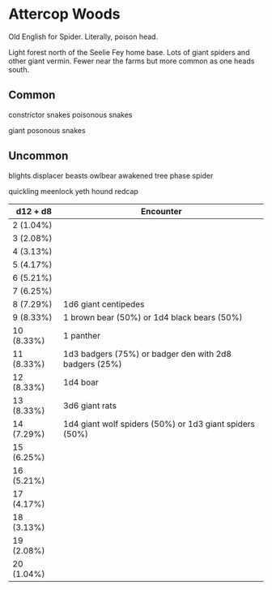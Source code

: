 # Attercop Woods

Old English for Spider. Literally, poison head.

Light forest north of the Seelie Fey home base. Lots of giant spiders and other giant vermin. Fewer near the farms but more common as one heads south.


Common
------
<!-- normal woodland critters (black bears, brown bears, badgers, boars, panthers) -->
constrictor snakes
poisonous snakes
<!-- giant wolf spiders -->
<!-- giant spiders -->
<!-- giant centipedes -->
<!-- giant rats -->
giant posonous snakes

Uncommon
--------
blights
displacer beasts
owlbear
awakened tree
phase spider

quickling
meenlock
yeth hound
redcap



| d12 + d8   | Encounter                                                       |
|------------|-----------------------------------------------------------------|
| 2 (1.04%)  |                                                                 |
| 3 (2.08%)  |                                                                 |
| 4 (3.13%)  |                                                                 |
| 5 (4.17%)  |                                                                 |
| 6 (5.21%)  |                                                                 |
| 7 (6.25%)  |                                                                 |
| 8 (7.29%)  | 1d6 giant centipedes                                            |
| 9 (8.33%)  | 1 brown bear (50%) or 1d4 black bears (50%)                     |
| 10 (8.33%) | 1 panther                                                       |
| 11 (8.33%) | 1d3 badgers (75%) or badger den with 2d8 badgers (25%)          |
| 12 (8.33%) | 1d4 boar                                                        |
| 13 (8.33%) | 3d6 giant rats                                                  |
| 14 (7.29%) | 1d4 giant wolf spiders (50%) or 1d3 giant spiders (50%)         |
| 15 (6.25%) |                                                                 |
| 16 (5.21%) |                                                                 |
| 17 (4.17%) |                                                                 |
| 18 (3.13%) |                                                                 |
| 19 (2.08%) |                                                                 |
| 20 (1.04%) |                                                                 |